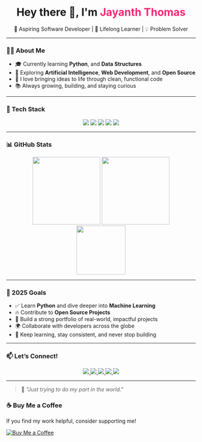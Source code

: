 <h1 align="center">Hey there 👋, I'm <span style="color:#f92672">Jayanth Thomas</span></h1>
<p align="center">
  🚀 Aspiring Software Developer | 🌱 Lifelong Learner | 💡 Problem Solver
</p>

---

### 👨‍💻 About Me

- 🎓 Currently learning **Python**, and **Data Structures**
- 🤖 Exploring **Artificial Intelligence**, **Web Development**, and **Open Source**
- 💬 I love bringing ideas to life through clean, functional code
- 📚 Always growing, building, and staying curious

---

### 🧰 Tech Stack

<p align="center">
  <img src="https://img.shields.io/badge/Python-0d1117?style=for-the-badge&logo=python&logoColor=yellow"/>
  <img src="https://img.shields.io/badge/Java-0d1117?style=for-the-badge&logo=java&logoColor=red"/>
  <img src="https://img.shields.io/badge/C-0d1117?style=for-the-badge&logo=c&logoColor=blue"/>
  <img src="https://img.shields.io/badge/Git-0d1117?style=for-the-badge&logo=git&logoColor=orange"/>
  <img src="https://img.shields.io/badge/VSCode-0d1117?style=for-the-badge&logo=visual-studio-code&logoColor=blue"/>
</p>

---

### 📊 GitHub Stats

<p align="center">
  <img src="https://github-readme-stats.vercel.app/api?username=JET609&show_icons=true&theme=radical" height="180px"/>
  <img src="https://github-readme-streak-stats.herokuapp.com/?user=JET609&theme=radical" height="180px"/>
  <br />
  <img src="https://github-readme-stats.vercel.app/api/top-langs/?username=JET609&layout=compact&theme=radical" height="130px"/>
</p>

---

### 🎯 2025 Goals

- ✅  Learn **Python** and dive deeper into **Machine Learning**
- 🔥 Contribute to **Open Source Projects**
- 🚀 Build a strong portfolio of real-world, impactful projects
- 🌍 Collaborate with developers across the globe
- 🧠 Keep learning, stay consistent, and never stop building

---

### 📫 Let’s Connect!

<p align="center">
  <a href="https://www.linkedin.com/in/jayanth-thomas-027318221/" target="_blank">
    <img src="https://img.shields.io/badge/LinkedIn-0A66C2?style=for-the-badge&logo=linkedin&logoColor=white" />
  </a>
  <a href="mailto:jayanththomas2004@email.com">
    <img src="https://img.shields.io/badge/Email-D14836?style=for-the-badge&logo=gmail&logoColor=white" />
  </a>
  <a href="https://stackoverflow.com/users/30679522/jayath-thomas" target="_blank">
    <img src="https://img.shields.io/badge/StackOverflow-FE7A16?style=for-the-badge&logo=stackoverflow&logoColor=white" />
  </a>
  <a href="https://x.com/JAYANTHTHOMASS" target="_blank">
    <img src="https://img.shields.io/badge/X-000000?style=for-the-badge&logo=twitter&logoColor=white" />
  </a>
  <a href="https://orcid.org/0009-0002-5126-5511" target="_blank">
    <img src="https://img.shields.io/badge/ORCID-00A0DE?style=for-the-badge&logo=orcid&logoColor=white" />
  </a>
</p>

---

> 🧠 _"Just trying to do my part in the world."_

### ☕ Buy Me a Coffee

If you find my work helpful, consider supporting me!

[![Buy Me a Coffee](https://img.shields.io/badge/Buy%20Me%20A%20Coffee-FFDD00?style=for-the-badge&logo=buy-me-a-coffee&logoColor=black)](https://www.buymeacoffee.com/jayteee)
